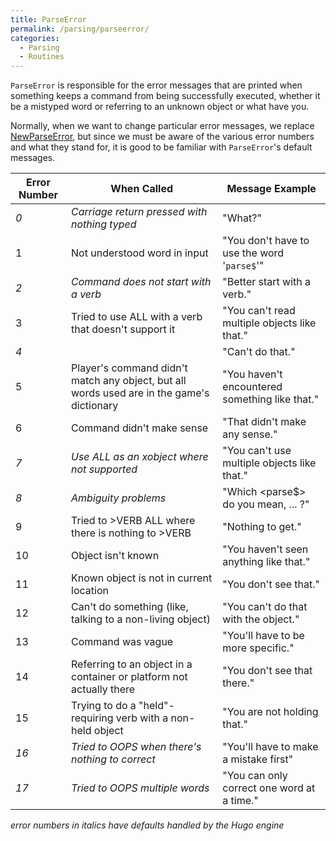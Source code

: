 ```yaml
---
title: ParseError
permalink: /parsing/parseerror/
categories: 
  - Parsing
  - Routines
---
```


`ParseError` is responsible for the error messages that are printed when
something keeps a command from being successfully executed, whether it
be a mistyped word or referring to an unknown object or what have you.

Normally, when we want to change particular error messages, we replace
[NewParseError](/parsing/newparseerror/), but since we must be aware of
the various error numbers and what they stand for, it is good to be
familiar with `ParseError`'s default messages.

| Error Number | When Called                                                          | Message Example                                |
|--------------|----------------------------------------------------------------------|------------------------------------------------|
| *0*          | *Carriage return pressed with nothing typed*                         | "What?"                                        |
| 1            | Not understood word in input                                         | "You don't have to use the word '`parse$`'"    |
| *2*          | *Command does not start with a verb*                                 | "Better start with a verb."                    |
| 3            | Tried to use ALL with a verb that doesn't support it                 | "You can't read multiple objects like that."   |
| *4*          |                                                                      | "Can't do that."                               |
| 5            | Player's command didn't match any object, but all words used are in the game's dictionary | "You haven't encountered something like that." |
| 6            | Command didn't make sense                                            | "That didn't make any sense."                  |
| *7*          | *Use ALL as an xobject where not supported*                          | "You can't use multiple objects like that."    |
| *8*          | *Ambiguity problems*                                                 | "Which &lt;parse$&gt; do you mean, ... ?"      |
| 9            | Tried to &gt;VERB ALL where there is nothing to &gt;VERB             | "Nothing to get."                              |
| 10           | Object isn't known                                                   | "You haven't seen anything like that."         |
| 11           | Known object is not in current location                              | "You don't see that."                          |
| 12           | Can't do something (like, talking to a non-living object)            | "You can't do that with the object."           |
| 13           | Command was vague                                                    | "You'll have to be more specific."             |
| 14           | Referring to an object in a container or platform not actually there | "You don't see that there."                    |
| 15           | Trying to do a "held"-requiring verb with a non-held object          | "You are not holding that."                    |
| *16*         | *Tried to OOPS when there's nothing to correct*                      | "You'll have to make a mistake first"          |
| *17*         | *Tried to OOPS multiple words*                                       | "You can only correct one word at a time."     |

*error numbers in italics have defaults handled by the Hugo engine*
